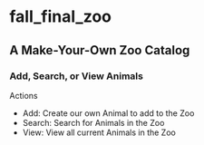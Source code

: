 # fall_final_zoo
## A Make-Your-Own Zoo Catalog
### Add, Search, or View Animals
Actions
- Add: Create our own Animal to add to the Zoo
- Search: Search for Animals in the Zoo
- View: View all current Animals in the Zoo

